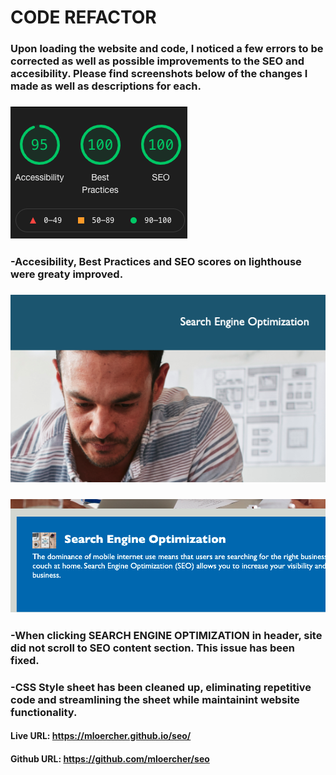 # CODE REFACTOR

### Upon loading the website and code, I noticed a few errors to be corrected as well as possible improvements to the SEO and accesibility. Please find screenshots below of the changes I made as well as descriptions for each. 

### ![Lighthouse-score](images/lighthouse-score.png)
### -Accesibility, Best Practices and SEO scores on lighthouse were greaty improved.

### ![SEO-Header](images/SEO-Header.png)
### ![SEO-fixed-anchor](images/SEO-fixed-anchor.png)
### -When clicking SEARCH ENGINE OPTIMIZATION in header, site did not scroll to SEO content section. This issue has been fixed. 

### -CSS Style sheet has been cleaned up, eliminating repetitive code and streamlining the sheet while maintainint website functionality. 



#### Live URL: https://mloercher.github.io/seo/
#### Github URL: https://github.com/mloercher/seo